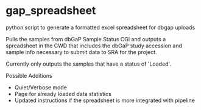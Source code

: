 # gap_spreadsheet
python script to generate a formatted excel spreadsheet for dbgap uploads

Pulls the samples from dbGaP Sample Status CGI and outputs a spreadsheet in the CWD that includes the dbGaP study accession and sample info necessary to submit data to SRA for the project.

Currently only outputs the samples that have a status of 'Loaded'.  

Possible Additions
- Quiet/Verbose mode
- Page for already loaded data statistics
- Updated instructions if the spreadsheet is more integrated with pipeline
